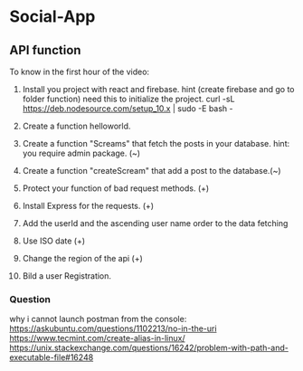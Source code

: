 # Social-App

## API function

To know in the first hour of the video:

1. Install you project with react and firebase.
hint (create firebase and go to folder function)
need this to initialize the project. curl -sL https://deb.nodesource.com/setup_10.x | sudo -E bash -
2. Create a function helloworld.

3. Create a function "Screams" that fetch the posts in your database.
hint: you require admin package. (~) 

4. Create a function "createScream" that add a post to the database.(~)

5. Protect your function of bad request methods. (+)

6. Install Express for the requests. (+)

7. Add the userId and the ascending user name order to the data fetching

8. Use ISO date (+)

9. Change the region of the api (+)

10. Bild a user Registration.


### Question

why i cannot launch postman from the console:
https://askubuntu.com/questions/1102213/no-in-the-uri
https://www.tecmint.com/create-alias-in-linux/
https://unix.stackexchange.com/questions/16242/problem-with-path-and-executable-file#16248
